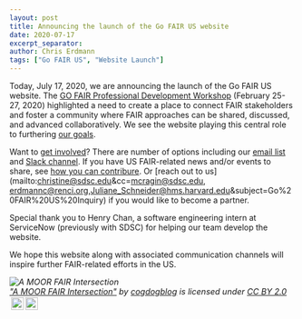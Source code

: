 ```yaml
---
layout: post
title: Announcing the launch of the Go FAIR US website
date: 2020-07-17
excerpt_separator: 
author: Chris Erdmann
tags: ["Go FAIR US", "Website Launch"]
---
```


Today, July 17, 2020, we are announcing the launch of the Go FAIR US website. The [GO FAIR Professional Development Workshop](https://uc3.cdlib.org/2020/04/17/advancing-fair-and-go-fair-in-the-u-s-notes-from-the-workshop/) (February 25-27, 2020) highlighted a need to create a place to connect FAIR stakeholders and foster a community where FAIR approaches can be shared, discussed, and advanced collaboratively. We see the website playing this central role to furthering [our goals](https://go-fair-us.github.io/about/).

Want to [get involved](https://go-fair-us.github.io/get-involved/)? There are number of options including our [email list](https://groups.google.com/forum/#!forum/gofairus) and [Slack channel](https://join.slack.com/t/gofair/signup). If you have US FAIR-related news and/or events to share, see [how you can contribure](https://github.com/go-fair-us/go-fair-us.github.io/blob/master/_drafts/contributing-instructions.md). Or [reach out to us](mailto:christine@sdsc.edu&cc=mcragin@sdsc.edu, erdmannc@renci.org,Juliane_Schneider@hms.harvard.edu&subject=Go%20FAIR%20US%20Inquiry) if you would like to become a partner. 

Special thank you to Henry Chan, a software engineering intern at ServiceNow (previously with SDSC) for helping our team develop the website. 

We hope this website along with associated communication channels will inspire further FAIR-related efforts in the US.

<p style="font-size: 0.9rem;font-style: italic;"><img style="display: block;" src="https://live.staticflickr.com/597/22669214001_3c61938411_b.jpg" alt="A MOOR FAIR Intersection"><a href="https://www.flickr.com/photos/37996646802@N01/22669214001">"A MOOR FAIR Intersection"</a><span> by <a href="https://www.flickr.com/photos/37996646802@N01">cogdogblog</a></span> is licensed under <a href="https://creativecommons.org/licenses/by/2.0/?ref=ccsearch&atype=html" style="margin-right: 5px;">CC BY 2.0</a><a href="https://creativecommons.org/licenses/by/2.0/?ref=ccsearch&atype=html" target="_blank" rel="noopener noreferrer" style="display: inline-block;white-space: none;margin-top: 2px;margin-left: 3px;height: 22px !important;"><img style="height: inherit;margin-right: 3px;display: inline-block;" src="https://search.creativecommons.org/static/img/cc_icon.svg" /><img style="height: inherit;margin-right: 3px;display: inline-block;" src="https://search.creativecommons.org/static/img/cc-by_icon.svg" /></a></p>

